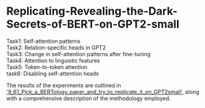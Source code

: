 # Replicating-Revealing-the-Dark-Secrets-of-BERT-on-GPT2-small

Task1: Self-attention patterns </br>
Task2: Relation-specific heads in GPT2</br>
Task3: Change in self-attention patterns after fine-tuning</br>
Task4: Attention to linguistic features</br>
Task5: Token-to-token attention</br>
task6: Disabling self-attention heads</br>

The results of the experiments are outlined in ['9_61_Pick_a_BERTology_paper_and_try_to_replicate_it_on_GPT2small'](https://github.com/Varchita-Beena/Replicating-Revealing-the-Dark-Secrets-of-BERT-on-GPT2-small/tree/main), along with a comprehensive description of the methodology employed.
